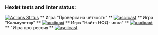 ### Hexlet tests and linter status:
[![Actions Status](https://github.com/koshun-code/frontend-project-lvl1/workflows/hexlet-check/badge.svg)](https://github.com/koshun-code/frontend-project-lvl1/actions)
** Игра "Проверка на чётность" **
[![asciicast](https://asciinema.org/a/vZsp7BrQK6vXBznJE1X8xhZWB.svg)](https://asciinema.org/a/vZsp7BrQK6vXBznJE1X8xhZWB)
** Игра "Калькулятор" **
[![asciicast](https://asciinema.org/a/mr3WSHL6obErWBpCNb9Uo1rxA.svg)](https://asciinema.org/a/mr3WSHL6obErWBpCNb9Uo1rxA)
** Игра "Найти НОД чисел" **
[![asciicast](https://asciinema.org/a/5lajNgCn9nBme8CIlyLJbUHIo.svg)](https://asciinema.org/a/5lajNgCn9nBme8CIlyLJbUHIo)
** "Игра прогрессия **
[![asciicast](https://asciinema.org/a/Y25O4UgA9gbrEW2Yxi14tSBd2.svg)](https://asciinema.org/a/Y25O4UgA9gbrEW2Yxi14tSBd2)
